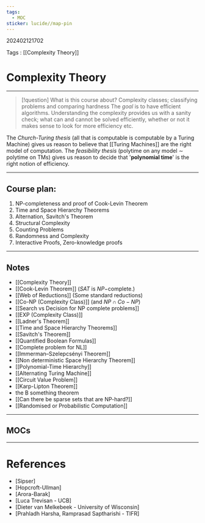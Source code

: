 ```yaml
---
tags:
  - MOC
sticker: lucide//map-pin
---
```

202402121702

Tags : [[Complexity Theory]]
# Complexity Theory
---
> [!question] What is this course about?
> Complexity classes; classifying problems and comparing hardness
> The *goal* is to have efficient algorithms. Understanding the complexity provides us with a sanity check; what can and cannot be solved efficiently, whether or not it makes sense to look for more efficiency etc.

The *Church-Turing thesis* (all that is computable is computable by a Turing Machine) gives us reason to believe that [[Turing Machines]] are the right model of computation. The *feasibility thesis* (polytime on any model $\sim$ polytime on TMs) gives us reason to decide that '**polynomial time**' is the right notion of efficiency.

---
## Course plan:

1. NP-completeness and proof of Cook-Levin Theorem
2. Time and Space Hierarchy Theorems
3. Alternation, Savitch's Theorem
4. Structural Complexity
5. Counting Problems
6. Randomness and Complexity
7. Interactive Proofs, Zero-knowledge proofs

---
## Notes

- [[Complexity Theory]]
- [[Cook-Levin Theorem]] ($SAT$ is $NP-$complete.)
- [[Web of Reductions]] (Some standard reductions)
- [[Co-NP (Complexity Class)]] (and $NP\cap Co-NP$)
- [[Search vs Decision for NP complete problems]]
- [[EXP (Complexity Class)]]
- [[Ladner's Theorem]]
- [[Time and Space Hierarchy Theorems]]
- [[Savitch's Theorem]]
- [[Quantified Boolean Formulas]]
- [[Complete problem for NL]]
- [[Immerman–Szelepcsényi Theorem]]
- [[Non deterministic Space Hierarchy Theorem]]
- [[Polynomial-Time Hierarchy]]
- [[Alternating Turing Machine]]
- [[Circuit Value Problem]]
- [[Karp-Lipton Theorem]]
- the B something theorem
- [[Can there be sparse sets that are NP-hard?]]
- [[Randomised or Probabilistic Computation]]


---
## MOCs

---
# References
- [Sipser]
- [Hopcroft-Ullman]
- [Arora-Barak]
- [Luca Trevisan - UCB]
- [Dieter van Melkebeek - University of Wisconsin]
- [Prahladh Harsha, Ramprasad Saptharishi - TIFR]